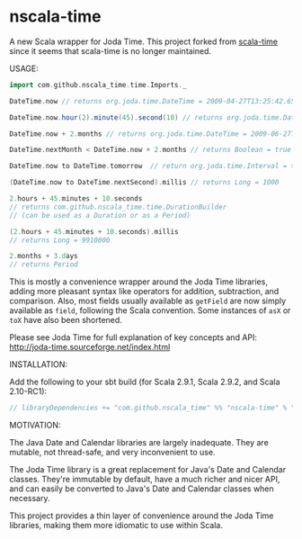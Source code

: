 nscala-time
===========

A new Scala wrapper for Joda Time.  This project forked from [scala-time](https://github.com/jorgeortiz85/scala-time/ "scala-time") since 
it seems that scala-time is no longer maintained.

USAGE:

```scala
import com.github.nscala_time.time.Imports._

DateTime.now // returns org.joda.time.DateTime = 2009-04-27T13:25:42.659-07:00

DateTime.now.hour(2).minute(45).second(10) // returns org.joda.time.DateTime = 2009-04-27T02:45:10.313-07:00

DateTime.now + 2.months // returns org.joda.time.DateTime = 2009-06-27T13:25:59.195-07:00

DateTime.nextMonth < DateTime.now + 2.months // returns Boolean = true

DateTime.now to DateTime.tomorrow  // return org.joda.time.Interval = > 2009-04-27T13:47:14.840/2009-04-28T13:47:14.840

(DateTime.now to DateTime.nextSecond).millis // returns Long = 1000

2.hours + 45.minutes + 10.seconds
// returns com.github.nscala_time.time.DurationBuilder
// (can be used as a Duration or as a Period)

(2.hours + 45.minutes + 10.seconds).millis
// returns Long = 9910000

2.months + 3.days
// returns Period
```

This is mostly a convenience wrapper around the Joda Time libraries, adding
more pleasant syntax like operators for addition, subtraction, and comparison.
Also, most fields usually available as `getField` are now simply available as
`field`, following the Scala convention. Some instances of `asX` or `toX` have
also been shortened.

Please see Joda Time for full explanation of key concepts and API:
http://joda-time.sourceforge.net/index.html

INSTALLATION:

Add the following to your sbt build (for Scala 2.9.1, Scala 2.9.2, and Scala 2.10-RC1):

```scala
// libraryDependencies += "com.github.nscala_time" %% "nscala-time" % "0.2-SNAPSHOT"
```

MOTIVATION:

The Java Date and Calendar libraries are largely inadequate. They are mutable, not thread-safe, and very inconvenient to use.

The Joda Time library is a great replacement for Java's Date and Calendar classes. They're immutable by default, have a much
richer and nicer API, and can easily be converted to Java's Date and Calendar classes when necessary.

This project provides a thin layer of convenience around the Joda Time libraries, making them more idiomatic to use within Scala.
